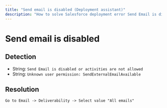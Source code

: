 ```yaml
---
title: "Send email is disabled (Deployment assistant)"
description: "How to solve Salesforce deployment error Send Email is disabled or activities are not allowed"
---
```

<!-- markdownlint-disable MD013 -->
# Send email is disabled

## Detection

- String: `Send Email is disabled or activities are not allowed`
- String: `Unknown user permission: SendExternalEmailAvailable`

## Resolution

```shell
Go to Email -> Deliverability -> Select value "All emails"
```

